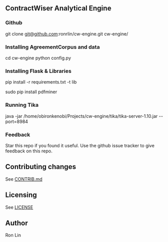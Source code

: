 ## ContractWiser Analytical Engine

### Github

git clone git@github.com:ronrlin/cw-engine.git cw-engine/

### Installing AgreementCorpus and data

cd cw-engine
python config.py

### Installing Flask & Libraries

pip install -r requirements.txt -t lib

sudo pip install pdfminer

### Running Tika

java -jar /home/obironkenobi/Projects/cw-engine/tika/tika-server-1.10.jar --port=8984


### Feedback
Star this repo if you found it useful. Use the github issue tracker to give
feedback on this repo.

## Contributing changes
See [CONTRIB.md](CONTRIB.md)

## Licensing
See [LICENSE](LICENSE)

## Author
Ron Lin
